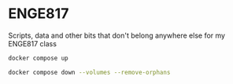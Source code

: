 # ENGE817

Scripts, data and other bits that don't belong anywhere else for my ENGE817 class

```bash
docker compose up
```

```bash
docker compose down --volumes --remove-orphans
```

